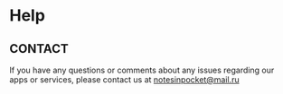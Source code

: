 # Help

## CONTACT

If you have any questions or comments about any issues regarding our apps or services, please contact us at notesinpocket@mail.ru

